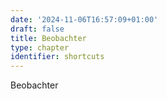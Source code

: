 ```yaml
---
date: '2024-11-06T16:57:09+01:00'
draft: false
title: Beobachter
type: chapter
identifier: shortcuts
---
```

Beobachter